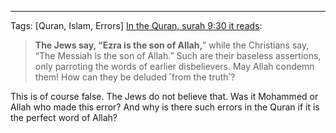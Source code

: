 ---
Tags: [Quran, Islam, Errors]
[In the Quran, surah 9:30 it reads](https://quran.com/9/30):

> **The Jews say, “Ezra is the son of Allah,**” while the Christians say, “The Messiah is the son of Allah.” Such are their baseless assertions, only parroting the words of earlier disbelievers. May Allah condemn them! How can they be deluded ˹from the truth˺?

This is of course false. The Jews do not believe that. Was it Mohammed or Allah who made this error? And why is there such errors in the Quran if it is the perfect word of Allah?
